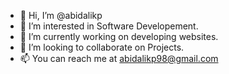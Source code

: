 - 👋 Hi, I’m @abidalikp
- 🌱 I’m interested in Software Developement.
- 👀 I’m currently working on developing websites.
- 💞️ I’m looking to collaborate on Projects.
- 📫 You can reach me at abidalikp98@gmail.com

<!---
abidalikp/abidalikp is a ✨ special ✨ repository because its `README.md` (this file) appears on your GitHub profile.
You can click the Preview link to take a look at your changes.
--->
